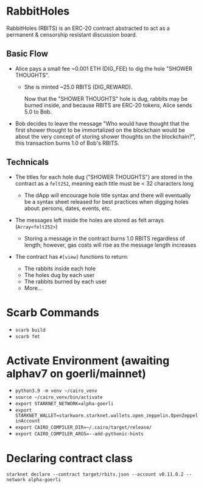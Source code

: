 # RabbitHoles

RabbitHoles (RBITS) is an ERC-20 contract abstracted to act as a permanent & censorship resistant discussion board.

## Basic Flow

- Alice pays a small fee ~0.001 ETH (DIG_FEE) to dig the hole "SHOWER THOUGHTS".

  - She is minted ~25.0 RBITS (DIG_REWARD).

    Now that the "SHOWER THOUGHTS" hole is dug, rabbits may be burned inside, and because RBITS are ERC-20 tokens, Alice sends 5.0 to Bob.

- Bob decides to leave the message "Who would have thought that the first shower thought to be immortalized on the blockchain would be about the very concept of storing shower thoughts on the blockchain?", this transaction burns 1.0 of Bob's RBITS.

## Technicals

- The titles for each hole dug ("SHOWER THOUGHTS") are stored in the contract as a `felt252`, meaning each title must be < 32 characters long

  - The dApp will encourage hole title syntax and there will eventually be a syntax sheet released for best practices when digging holes about: persons, dates, events, etc.

- The messages left inside the holes are stored as felt arrays (`Array<felt252>`)

  - Storing a message in the contract burns 1.0 RBITS regardless of length; however, gas costs will rise as the message length increases

- The contract has `#[view]` functions to return:

  - The rabbits inside each hole
  - The holes dug by each user
  - The rabbits burned by each user
  - More...

# Scarb Commands

- `scarb build`
- `scarb fmt`

# Activate Environment (awaiting alphav7 on goerli/mainnet)

- `python3.9 -m venv ~/cairo_venv`
- `source ~/cairo_venv/bin/activate`
- `export STARKNET_NETWORK=alpha-goerli`
- `export STARKNET_WALLET=starkware.starknet.wallets.open_zeppelin.OpenZeppelinAccount`
- `export CAIRO_COMPILER_DIR=~/.cairo/target/release/`
- `export CAIRO_COMPILER_ARGS=--add-pythonic-hints`

# Declaring contract class

`starknet declare --contract target/rbits.json --account v0.11.0.2 --network alpha-goerli`
